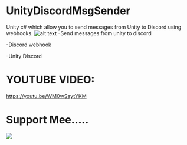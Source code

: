 # UnityDiscordMsgSender
Unity c# which allow you to send messages from Unity to Discord using webhooks.
![alt text](https://i9.ytimg.com/vi/WM0wSaytYKM/maxresdefault.jpg?time=1650791100000&sqp=CLyllJMG&rs=AOn4CLDco6VtvWo3WEctzSu87g6ao5O5uA)
-Send messages from unity to discord

-Discord webhook

-Unity DIscord


# YOUTUBE VIDEO:
https://youtu.be/WM0wSaytYKM
# Support Mee.....
[![](https://camo.githubusercontent.com/0a290f56e8d4bfbdd3bb41c1192ea41c8ef744a5b3e70cf7f5eb46ef97871e78/68747470733a2f2f63646e2e6275796d6561636f666665652e636f6d2f627574746f6e732f76322f617269616c2d79656c6c6f772e706e67)](https://www.buymeacoffee.com/T3R1X)   
